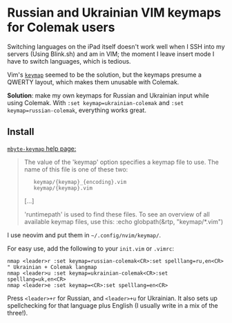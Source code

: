 # Russian and Ukrainian VIM keymaps for Colemak users

Switching languages on the iPad itself doesn't work well when I SSH into my servers (Using Blink.sh) and am in VIM; the moment I leave insert mode I have to switch languages, which is tedious.

Vim's [`keymap`](https://vimhelp.org/options.txt.html#%27keymap%27) seemed to be the solution, but the keymaps presume a QWERTY layout, which makes them unusable with Colemak. 

**Solution**: make my own keymaps for Russian and Ukrainian input while using Colemak. With `:set keymap=ukrainian-colemak` and `:set keymap=russian-colemak`, everything works great.

## Install
[`mbyte-keymap` help page:](https://vimhelp.org/mbyte.txt.html#mbyte-keymap)
>The value of the 'keymap' option specifies a keymap file to use.  The name of
>this file is one of these two:
>
>        keymap/{keymap}_{encoding}.vim
>        keymap/{keymap}.vim
> [...]
>
>'runtimepath' is used to find these files.  To see an overview of all
>available keymap files, use this: 
>        :echo globpath(&rtp, "keymap/*.vim")

I use neovim and put them in `~/.config/nvim/keymap/`.

For easy use, add the following to your `init.vim` or `.vimrc`:
```vim
nmap <leader>r :set keymap=russian-colemak<CR>:set spelllang=ru,en<CR>
" Ukrainian + Colemak langmap
nmap <leader>u :set keymap=ukrainian-colemak<CR>:set spelllang=uk,en<CR>
nmap <leader>e :set keymap=<CR>:set spelllang=en<CR>
```
Press `<leader>+r` for Russian, and `<leader>+u` for Ukrainian. It also sets up spellchecking for that language plus English (I usually write in a mix of the three!).

